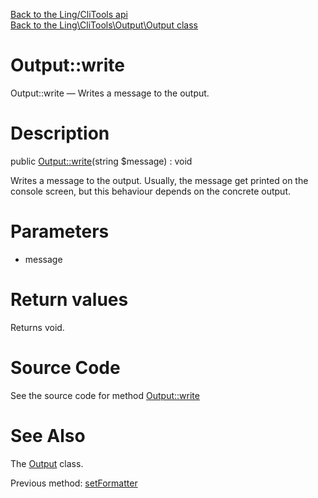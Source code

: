 [Back to the Ling/CliTools api](https://github.com/lingtalfi/CliTools/blob/master/doc/api/Ling/CliTools.md)<br>
[Back to the Ling\CliTools\Output\Output class](https://github.com/lingtalfi/CliTools/blob/master/doc/api/Ling/CliTools/Output/Output.md)


Output::write
================



Output::write — Writes a message to the output.




Description
================


public [Output::write](https://github.com/lingtalfi/CliTools/blob/master/doc/api/Ling/CliTools/Output/Output/write.md)(string $message) : void




Writes a message to the output.
Usually, the message get printed on the console screen, but
this behaviour depends on the concrete output.




Parameters
================


- message

    


Return values
================

Returns void.








Source Code
===========
See the source code for method [Output::write](https://github.com/lingtalfi/CliTools/blob/master/Output/Output.php#L58-L64)


See Also
================

The [Output](https://github.com/lingtalfi/CliTools/blob/master/doc/api/Ling/CliTools/Output/Output.md) class.

Previous method: [setFormatter](https://github.com/lingtalfi/CliTools/blob/master/doc/api/Ling/CliTools/Output/Output/setFormatter.md)<br>

